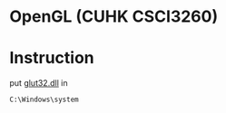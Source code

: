 # OpenGL (CUHK CSCI3260)

# Instruction
put [glut32.dll](http://user.xmission.com/~nate/glut.html) in
```
C:\Windows\system
```
